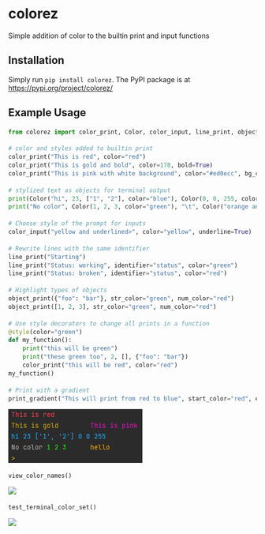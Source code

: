 # colorez

Simple addition of color to the builtin print and input functions

## Installation

Simply run `pip install colorez`. The PyPI package is at https://pypi.org/project/colorez/

## Example Usage

```python
from colorez import color_print, Color, color_input, line_print, object_print, style, print_gradient

# color and styles added to builtin print
color_print("This is red", color="red")
color_print("This is gold and bold", color=178, bold=True)
color_print("This is pink with white background", color="#ed0ecc", bg_color="white")

# stylized text as objects for terminal output
print(Color("hi", 23, ["1", "2"], color="blue"), Color(0, 0, 255, color="plum"))
print("No color", Color(1, 2, 3, color="green"), "\t", Color("orange and italic", color="orange", italic=True))

# Choose style of the prompt for inputs
color_input("yellow and underlined>", color="yellow", underline=True)

# Rewrite lines with the same identifier
line_print("Starting")
line_print("Status: working", identifier="status", color="green")
line_print("Status: broken", identifier="status", color="red")

# Highlight types of objects
object_print({"foo": "bar"}, str_color="green", num_color="red")
object_print([1, 2, 3], str_color="green", num_color="red")

# Use style decorators to change all prints in a function
@style(color="green")
def my_function():
    print("this will be green")
    print("these green too", 2, [], {"foo": "bar"})
    color_print("this will be red", color="red")
my_function()

# Print with a gradient
print_gradient("This will print from red to blue", start_color="red", end_color="blue")
```

![](https://github.com/CodingYuno/colorez/blob/main/example.png)

```python
view_color_names()
```

![](https://github.com/CodingYuno/colorez/blob/main/color_names.png)

```python
test_terminal_color_set()
```

![](https://github.com/CodingYuno/colorez/blob/main/terminal_colors.png)